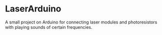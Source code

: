 # LaserArduino
A small project on Arduino for connecting laser modules and photoresistors with playing sounds of certain frequencies.
